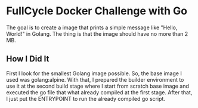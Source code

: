 
# FullCycle Docker Challenge with Go

The goal is to create a image that prints a simple message like "Hello, World!" in Golang.
The thing is that the image should have no more than 2 MB.




## How I Did It

First I look for the smallest Golang image possible. So, the base image I used was golang:alpine.
With that, I prepared the builder environment to use it at the second build stage where I start from scratch base image and executed the go file that what already compiled at the first stage.
After that, I just put the ENTRYPOINT to run the already compiled go script.


